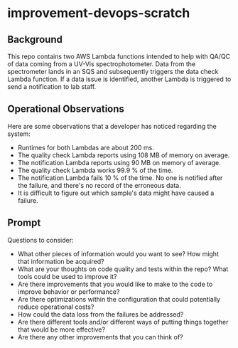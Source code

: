 # improvement-devops-scratch

## Background

This repo contains two AWS Lambda functions intended to help with QA/QC of data coming
from a UV-Vis spectrophotometer. Data from the spectrometer lands in an SQS and
subsequently triggers the data check Lambda function. If a data issue is
identified, another Lambda is triggered to send a notification to lab staff.

## Operational Observations

Here are some observations that a developer has noticed regarding the system:

* Runtimes for both Lambdas are about 200 ms. 
* The quality check Lambda reports using 108 MB of memory on average.
* The notification Lambda reports using 90 MB on memory of average.
* The quality check Lambda works 99.9 % of the time.
* The notification Lambda fails 10 % of the time. No one is notified after the 
failure, and there's no record of the erroneous data.
* It is difficult to figure out which sample's data might have caused a failure.


## Prompt

Questions to consider:

* What other pieces of information would you want to see? How might that information be acquired?
* What are your thoughts on code quality and tests within the repo? What tools could be used to improve it?
* Are there improvements that you would like to make to the code to improve behavior or performance?
* Are there optimizations within the configuration that could potentially reduce operational costs?
* How could the data loss from the failures be addressed? 
* Are there different tools and/or different ways of putting things together that would be more effective?
* Are there any other improvements that you can think of?
